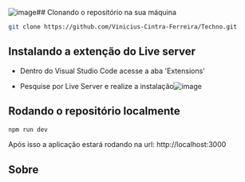 ![image](https://github.com/Vinicius-Cintra-Ferreira/Techno/assets/70180887/30fbd035-fa16-4b63-9467-c18794e5a28b)## Clonando o repositório na sua máquina

```bash
git clone https://github.com/Vinicius-Cintra-Ferreira/Techno.git
```

## Instalando a extenção do Live server

 - Dentro do Visual Studio Code acesse a aba 'Extensions'

 - Pesquise por Live Server e realize a instalação![image](https://github.com/Vinicius-Cintra-Ferreira/Techno/assets/70180887/99912b56-8134-40fd-8589-f2a7951b685d)



## Rodando o repositório localmente

```bash
npm run dev
```

Após isso a aplicação estará rodando na url: http://localhost:3000

## Sobre

